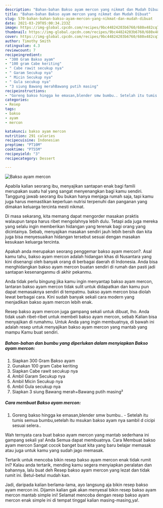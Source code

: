 ```yaml
---
description: "Bahan-bahan Bakso ayam mercon yang nikmat dan Mudah Dibuat"
title: "Bahan-bahan Bakso ayam mercon yang nikmat dan Mudah Dibuat"
slug: 570-bahan-bahan-bakso-ayam-mercon-yang-nikmat-dan-mudah-dibuat
date: 2021-03-29T05:00:34.233Z
image: https://img-global.cpcdn.com/recipes/9bc44824203b6760/680x482cq70/bakso-ayam-mercon-foto-resep-utama.jpg
thumbnail: https://img-global.cpcdn.com/recipes/9bc44824203b6760/680x482cq70/bakso-ayam-mercon-foto-resep-utama.jpg
cover: https://img-global.cpcdn.com/recipes/9bc44824203b6760/680x482cq70/bakso-ayam-mercon-foto-resep-utama.jpg
author: Timothy Smith
ratingvalue: 4.3
reviewcount: 7
recipeingredient:
- "300 Gram Bakso ayam"
- "100 gram Cabe keriting"
- " Cabe rawit secukup nya"
- " Garam Secukup nya"
- " Micin Secukup nya"
- " Gula secukup nya"
- "3 siung Bawang merahBawang putih masing"
recipeinstructions:
- "Goreng bakso hingga ke emasan,blender smw bumbu.. Setelah itu tumis semua bumbu,setelah itu msukan bakso ayam nya sambil d cicipi sesuai selera.."
categories:
- Resep
tags:
- bakso
- ayam
- mercon

katakunci: bakso ayam mercon 
nutrition: 291 calories
recipecuisine: Indonesian
preptime: "PT10M"
cooktime: "PT55M"
recipeyield: "3"
recipecategory: Dessert

---
```



![Bakso ayam mercon](https://img-global.cpcdn.com/recipes/9bc44824203b6760/680x482cq70/bakso-ayam-mercon-foto-resep-utama.jpg)

Apabila kalian seorang ibu, menyajikan santapan enak bagi famili merupakan suatu hal yang sangat menyenangkan bagi kamu sendiri. Tanggung jawab seorang ibu bukan hanya menjaga rumah saja, tapi kamu juga harus memastikan keperluan nutrisi terpenuhi dan panganan yang dimakan keluarga tercinta mesti nikmat.

Di masa  sekarang, kita memang dapat mengorder masakan praktis walaupun tanpa harus ribet mengolahnya lebih dulu. Tetapi ada juga mereka yang selalu ingin memberikan hidangan yang terenak bagi orang yang dicintainya. Sebab, menyajikan masakan sendiri jauh lebih bersih dan kita juga bisa menyesuaikan hidangan tersebut sesuai dengan masakan kesukaan keluarga tercinta. 



Apakah anda merupakan seorang penggemar bakso ayam mercon?. Asal kamu tahu, bakso ayam mercon adalah hidangan khas di Nusantara yang kini disenangi oleh banyak orang di berbagai daerah di Indonesia. Anda bisa menghidangkan bakso ayam mercon buatan sendiri di rumah dan pasti jadi santapan kesenanganmu di akhir pekanmu.

Anda tidak perlu bingung jika kamu ingin menyantap bakso ayam mercon, lantaran bakso ayam mercon tidak sulit untuk didapatkan dan kamu pun dapat memasaknya sendiri di tempatmu. bakso ayam mercon bisa diolah lewat berbagai cara. Kini sudah banyak sekali cara modern yang menjadikan bakso ayam mercon lebih enak.

Resep bakso ayam mercon juga gampang sekali untuk dibuat, lho. Anda tidak usah ribet-ribet untuk membeli bakso ayam mercon, sebab Kalian bisa menyajikan di rumahmu. Untuk Anda yang ingin membuatnya, di bawah ini adalah resep untuk menyajikan bakso ayam mercon yang mantab yang mampu Kamu buat sendiri.

<!--inarticleads1-->

##### Bahan-bahan dan bumbu yang diperlukan dalam menyiapkan Bakso ayam mercon:

1. Siapkan 300 Gram Bakso ayam
1. Gunakan 100 gram Cabe keriting
1. Siapkan  Cabe rawit secukup nya
1. Ambil  Garam Secukup nya
1. Ambil  Micin Secukup nya
1. Ambil  Gula secukup nya
1. Siapkan 3 siung Bawang merah+Bawang putih masing²




<!--inarticleads2-->

##### Cara membuat Bakso ayam mercon:

1. Goreng bakso hingga ke emasan,blender smw bumbu.. - Setelah itu tumis semua bumbu,setelah itu msukan bakso ayam nya sambil d cicipi sesuai selera..




Wah ternyata cara buat bakso ayam mercon yang mantab sederhana ini gampang sekali ya! Anda Semua dapat membuatnya. Cara Membuat bakso ayam mercon Sangat cocok banget buat kita yang baru belajar memasak atau juga untuk kamu yang sudah jago memasak.

Tertarik untuk mencoba bikin resep bakso ayam mercon enak tidak rumit ini? Kalau anda tertarik, mending kamu segera menyiapkan peralatan dan bahannya, lalu buat deh Resep bakso ayam mercon yang lezat dan tidak rumit ini. Betul-betul mudah kan. 

Jadi, daripada kalian berlama-lama, ayo langsung aja bikin resep bakso ayam mercon ini. Dijamin kalian gak akan menyesal bikin resep bakso ayam mercon mantab simple ini! Selamat mencoba dengan resep bakso ayam mercon enak simple ini di tempat tinggal kalian masing-masing,ya!.

